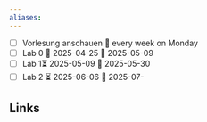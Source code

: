 ```yaml
---
aliases: 
---
```

- [ ] Vorlesung anschauen 🔁 every week on Monday 
- [ ] Lab 0 🛫 2025-04-25 📅 2025-05-09
- [ ] Lab 1⏳ 2025-05-09 📅 2025-05-30
- [ ] Lab 2 ⏳ 2025-06-06 📅 2025-07-
## Links